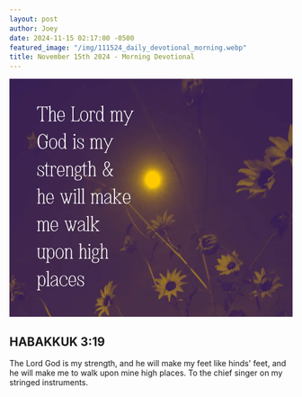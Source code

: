 ```yaml
---
layout: post
author: Joey
date: 2024-11-15 02:17:00 -0500
featured_image: "/img/111524_daily_devotional_morning.webp"
title: November 15th 2024 - Morning Devotional
---
```


[![November 15th 2024 - Morning Devotional](/img/111524_daily_devotional_morning.webp)](/img/111524_daily_devotional_morning.webp)

## HABAKKUK 3:19

The Lord God is my strength, and he will make my feet like hinds' feet, and he will make me to walk upon mine high places. To the chief singer on my stringed instruments. 

<br>


<!-- <hr>

Please consider purchasing a mug to support the page by clicking the image below, thank you!

[![June 20th 2024 - Morning Devotional - Mug](/img/mugs/061124_morning_mug.webp)](https://www.joeybrinkman.com/shop) -->
